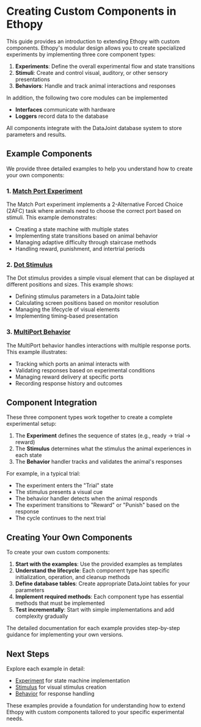 # Creating Custom Components in Ethopy

This guide provides an introduction to extending Ethopy with custom components. Ethopy's modular design allows you to create specialized experiments by implementing three core component types:

1. **Experiments**: Define the overall experimental flow and state transitions
2. **Stimuli**: Create and control visual, auditory, or other sensory presentations 
3. **Behaviors**: Handle and track animal interactions and responses

In addition, the following two core modules can be implemented
- **Interfaces** communicate with hardware
- **Loggers** record data to the database

All components integrate with the DataJoint database system to store parameters and results.

## Example Components

We provide three detailed examples to help you understand how to create your own components:

### 1. [Match Port Experiment](match_port_example.md)

The Match Port experiment implements a 2-Alternative Forced Choice (2AFC) task where animals need to choose the correct port based on stimuli. This example demonstrates:

- Creating a state machine with multiple states
- Implementing state transitions based on animal behavior
- Managing adaptive difficulty through staircase methods
- Handling reward, punishment, and intertrial periods

### 2. [Dot Stimulus](dot_stimulus_example.md)

The Dot stimulus provides a simple visual element that can be displayed at different positions and sizes. This example shows:

- Defining stimulus parameters in a DataJoint table
- Calculating screen positions based on monitor resolution
- Managing the lifecycle of visual elements
- Implementing timing-based presentation

### 3. [MultiPort Behavior](multi_port_behavior_example.md)

The MultiPort behavior handles interactions with multiple response ports. This example illustrates:

- Tracking which ports an animal interacts with
- Validating responses based on experimental conditions
- Managing reward delivery at specific ports
- Recording response history and outcomes

## Component Integration

These three component types work together to create a complete experimental setup:

1. The **Experiment** defines the sequence of states (e.g., ready → trial → reward)
2. The **Stimulus** determines what the stimulus the animal experiences in each state
3. The **Behavior** handler tracks and validates the animal's responses

For example, in a typical trial:
- The experiment enters the "Trial" state
- The stimulus presents a visual cue
- The behavior handler detects when the animal responds
- The experiment transitions to "Reward" or "Punish" based on the response
- The cycle continues to the next trial

## Creating Your Own Components

To create your own custom components:

1. **Start with the examples**: Use the provided examples as templates
2. **Understand the lifecycle**: Each component type has specific initialization, operation, and cleanup methods
3. **Define database tables**: Create appropriate DataJoint tables for your parameters
4. **Implement required methods**: Each component type has essential methods that must be implemented
5. **Test incrementally**: Start with simple implementations and add complexity gradually

The detailed documentation for each example provides step-by-step guidance for implementing your own versions.

## Next Steps

Explore each example in detail:

- [Experiment](match_port_example.md) for state machine implementation
- [Stimulus](dot_stimulus_example.md) for visual stimulus creation
- [Behavior](multi_port_behavior_example.md) for response handling

These examples provide a foundation for understanding how to extend Ethopy with custom components tailored to your specific experimental needs.
